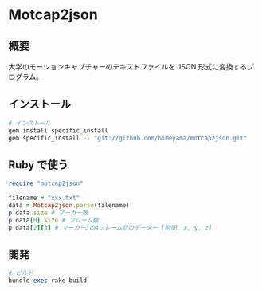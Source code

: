 # Motcap2json

## 概要
大学のモーションキャプチャーのテキストファイルを JSON 形式に変換するプログラム。

## インストール

```sh
# インストール
gem install specific_install
gem specific_install -l "git://github.com/himeyama/motcap2json.git"
```

## Ruby で使う
```ruby
require "motcap2json"

filename = "xxx.txt"
data = Motcap2json.parse(filename)
p data.size # マーカー数
p data[0].size # フレーム数
p data[2][3] # マーカー3の4フレーム目のデーター [時間, x, y, z]
```

## 開発

```ruby
# ビルド
bundle exec rake build
```